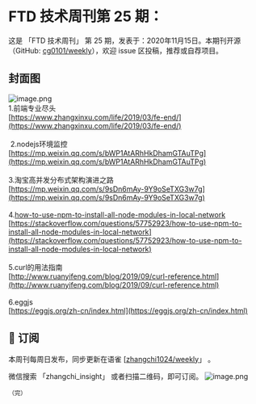 # FTD 技术周刊第 25 期：
这是 「FTD 技术周刊」 第 25 期，发表于：2020年11月15日。本期刊开源（GitHub: [cg0101/weekly](https://github.com/cg0101/weekly)），欢迎 issue 区投稿，推荐或自荐项目。
## 封面图


![image.png](https://cdn.nlark.com/yuque/0/2020/png/132503/1605587190322-b54155af-b1f1-4e8b-aa11-698a639f31e0.png#height=687&id=Rf454&margin=%5Bobject%20Object%5D&name=image.png&originHeight=687&originWidth=1080&originalType=binary&size=379152&status=done&style=none&width=1080)<br />1.前端专业尽头<br />[https://www.zhangxinxu.com/life/2019/03/fe-end/](https://www.zhangxinxu.com/life/2019/03/fe-end/)<br />
<br /> 2.nodejs环境监控<br />[https://mp.weixin.qq.com/s/bWP1AtARhHkDhamGTAuTPg](https://mp.weixin.qq.com/s/bWP1AtARhHkDhamGTAuTPg)<br />
<br />3.淘宝高并发分布式架构演进之路<br />[https://mp.weixin.qq.com/s/9sDn6mAy-9Y9oSeTXG3w7g](https://mp.weixin.qq.com/s/9sDn6mAy-9Y9oSeTXG3w7g)<br />
<br />4.[how-to-use-npm-to-install-all-node-modules-in-local-network](https://stackoverflow.com/questions/57752923/how-to-use-npm-to-install-all-node-modules-in-local-network)<br />[https://stackoverflow.com/questions/57752923/how-to-use-npm-to-install-all-node-modules-in-local-network](https://stackoverflow.com/questions/57752923/how-to-use-npm-to-install-all-node-modules-in-local-network)<br />
<br />5.curl的用法指南<br />[http://www.ruanyifeng.com/blog/2019/09/curl-reference.html](http://www.ruanyifeng.com/blog/2019/09/curl-reference.html)<br />
<br />6.eggjs<br />[https://eggjs.org/zh-cn/index.html](https://eggjs.org/zh-cn/index.html)



## 📅 订阅
本周刊每周日发布，同步更新在语雀 [[zhangchi1024/weekly](https://www.yuque.com/zhangchi1024/weekly)」 。


微信搜索 「zhangchi_insight」 或者扫描二维码，即可订阅。
    ![image.png](https://cdn.nlark.com/yuque/0/2021/jpeg/132503/1640750963398-e8538e9e-6b96-46f7-abff-c93b56bdd377.jpeg?x-oss-process=image%2Fwatermark%2Ctype_d3F5LW1pY3JvaGVp%2Csize_36%2Ctext_5byg6amw%2Ccolor_FFFFFF%2Cshadow_50%2Ct_80%2Cg_se%2Cx_10%2Cy_10%2Fresize%2Cw_426%2Climit_0)
    
    （完）
